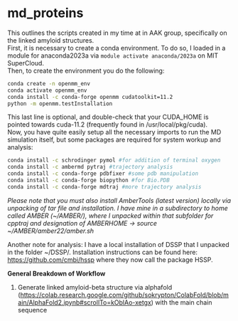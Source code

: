 # md_proteins
This outlines the scripts created in my time at in AAK group, specifically on the linked amyloid structures.  
First, it is necessary to create a conda environment. To do so, I loaded in a module for anaconda2023a via `module activate anaconda/2023a` on MIT SuperCloud.  
Then, to create the environment you do the following:
```bash
conda create -n openmm_env
conda activate openmm_env
conda install -c conda-forge openmm cudatoolkit=11.2
python -m openmm.testInstallation
```
This last line is optional, and double-check that your CUDA_HOME is pointed towards cuda-11.2 (frequently found in /usr/local/pkg/cuda).  
Now, you have quite easily setup all the necessary imports to run the MD simulation itself, but some packages are required for system workup and analysis:
```bash
conda install -c schrodinger pymol #for addition of terminal oxygen
conda install -c ambermd pytraj #trajectory analysis
conda install -c conda-forge pdbfixer #some pdb manipulation
conda install -c conda-forge biopython #for Bio.PDB
conda install -c conda-forge mdtraj #more trajectory analysis
```
_Please note that you must also install AmberTools (latest version) locally via unpacking of tar file and installation. I have mine in a subdirectory to home called AMBER (~/AMBER/), where I unpacked within that subfolder for cpptraj and designation of AMBERHOME -> source ~/AMBER/amber22/amber.sh_

Another note for analysis: I have a local installation of DSSP that I unpacked in the folder ~/DSSP/. Installation instructions can be found here: https://github.com/cmbi/hssp where they now call the package HSSP.


**General Breakdown of Workflow**
1. Generate linked amyloid-beta structure via alphafold (https://colab.research.google.com/github/sokrypton/ColabFold/blob/main/AlphaFold2.ipynb#scrollTo=kOblAo-xetgx) with the main chain sequence 
